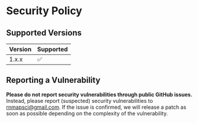 # Security Policy

## Supported Versions

| Version | Supported          |
| ------- | ------------------ |
| 1.x.x   | :white_check_mark: |

## Reporting a Vulnerability

**Please do not report security vulnerabilities through public GitHub issues.** Instead, please report (suspected) security vulnerabilities to rnmapsci@gmail.com. If the issue is confirmed, we will release a patch as soon as possible depending on the complexity of the vulnerability.
